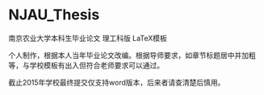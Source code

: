 # NJAU_Thesis

南京农业大学本科生毕业论文 理工科版 LaTeX模板

个人制作，根据本人当年毕业论文改编。根据导师要求，如章节标题居中并加粗等，与学校模板有出入但符合老师要求可以通过。

截止2015年学校最终提交仅支持word版本，后来者请查清楚后慎用。
